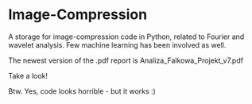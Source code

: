 # Image-Compression
A storage for image-compression code in Python, related to Fourier and wavelet analysis. Few machine learning has been involved as well.

The newest version of the .pdf report is Analiza_Falkowa_Projekt_v7.pdf

Take a look!


Btw. Yes, code looks horrible - but it works :)

